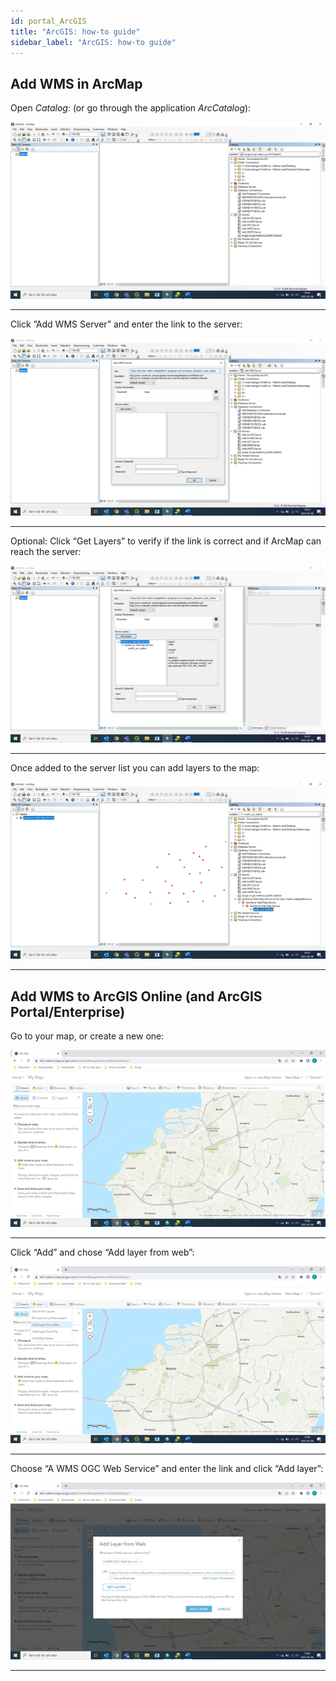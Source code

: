 ```yaml
---
id: portal_ArcGIS
title: "ArcGIS: how-to guide"
sidebar_label: "ArcGIS: how-to guide"
---
```


## Add WMS in ArcMap

Open _Catalog_: (or go through the application _ArcCatalog_):

![imageStyle: Dataplatform Portal](assets/Dataplatform/PortalArcGIS/ArcGIS_1.png)

---

Click ”Add WMS Server” and enter the link to the server:

![imageStyle: Dataplatform Portal](assets/Dataplatform/PortalArcGIS/ArcGIS_2.png)

---

Optional: Click “Get Layers” to verify if the link is correct and if ArcMap can reach the server:

![imageStyle: Dataplatform Portal](assets/Dataplatform/PortalArcGIS/ArcGIS_3.png)

---

Once added to the server list you can add layers to the map:

![imageStyle: Dataplatform Portal](assets/Dataplatform/PortalArcGIS/ArcGIS_4.png)

---

## Add WMS to ArcGIS Online (and ArcGIS Portal/Enterprise)

Go to your map, or create a new one:

![imageStyle: Dataplatform Portal](assets/Dataplatform/PortalArcGIS/ArcGIS_5.png)

---

Click “Add” and chose “Add layer from web”:

![imageStyle: Dataplatform Portal](assets/Dataplatform/PortalArcGIS/ArcGIS_6.png)

---

Choose “A WMS OGC Web Service” and enter the link and click “Add layer”:

![imageStyle: Dataplatform Portal](assets/Dataplatform/PortalArcGIS/ArcGIS_7.png)

---

